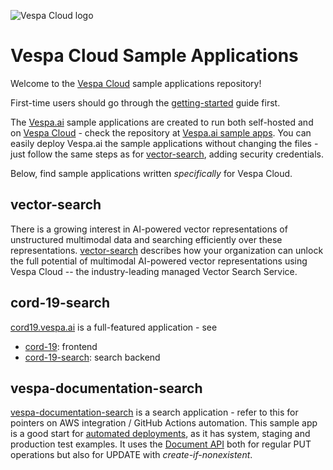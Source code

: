 <!-- Copyright Yahoo. Licensed under the terms of the Apache 2.0 license. See LICENSE in the project root. -->

![Vespa Cloud logo](https://cloud.vespa.ai/assets/logos/vespa-cloud-logo-full-black.png)

# Vespa Cloud Sample Applications
Welcome to the [Vespa Cloud](https://cloud.vespa.ai/) sample applications repository!

First-time users should go through the [getting-started](https://cloud.vespa.ai/en/getting-started) guide first.

The [Vespa.ai](https://vespa.ai/) sample applications are created to run both self-hosted 
and on [Vespa Cloud](https://cloud.vespa.ai/) -
check the repository at [Vespa.ai sample apps](https://github.com/vespa-engine/sample-apps).
You can easily deploy Vespa.ai the sample applications without changing the files -
just follow the same steps as for [vector-search](#vector-search), adding security credentials.

Below, find sample applications written _specifically_ for Vespa Cloud.


## vector-search
There is a growing interest in AI-powered vector representations of unstructured multimodal data
and searching efficiently over these representations.
[vector-search](https://github.com/vespa-cloud/vector-search)
describes how your organization can unlock the full potential of multimodal AI-powered vector representations
using Vespa Cloud -- the industry-leading managed Vector Search Service.


## cord-19-search
[cord19.vespa.ai](https://cord19.vespa.ai/) is a full-featured application - see
* [cord-19](https://github.com/vespa-engine/cord-19): frontend
* [cord-19-search](https://github.com/vespa-cloud/cord-19-search): search backend


## vespa-documentation-search
[vespa-documentation-search](https://github.com/vespa-cloud/vespa-documentation-search) is a search application -
refer to this for pointers on AWS integration / GitHub Actions automation.
This sample app is a good start for [automated deployments](https://cloud.vespa.ai/en/automated-deployments),
as it has system, staging and production test examples.
It uses the [Document API](https://docs.vespa.ai/en/document-api-guide.html)
both for regular PUT operations but also for UPDATE with _create-if-nonexistent_.
